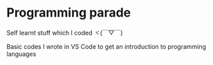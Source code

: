 # Programming parade
Self learnt stuff which I coded ヾ(￣▽￣)

Basic codes I wrote in VS Code to get an introduction to programming languages
